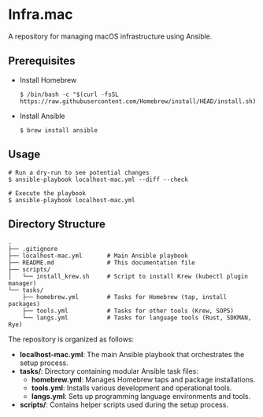 # Infra.mac

A repository for managing macOS infrastructure using Ansible.

## Prerequisites

- Install Homebrew
  ```shell
  $ /bin/bash -c "$(curl -fsSL https://raw.githubusercontent.com/Homebrew/install/HEAD/install.sh)"
  ```

- Install Ansible
  ```shell
  $ brew install ansible
  ```

## Usage

```shell
# Run a dry-run to see potential changes
$ ansible-playbook localhost-mac.yml --diff --check

# Execute the playbook
$ ansible-playbook localhost-mac.yml
```

## Directory Structure

```
.
├── .gitignore
├── localhost-mac.yml       # Main Ansible playbook
├── README.md               # This documentation file
├── scripts/
│   └── install_krew.sh     # Script to install Krew (kubectl plugin manager)
└── tasks/
    ├── homebrew.yml        # Tasks for Homebrew (tap, install packages)
    ├── tools.yml           # Tasks for other tools (Krew, SOPS)
    └── langs.yml           # Tasks for language tools (Rust, SDKMAN, Rye)
```

The repository is organized as follows:

- **localhost-mac.yml**: The main Ansible playbook that orchestrates the setup process.
- **tasks/**: Directory containing modular Ansible task files:
  - **homebrew.yml**: Manages Homebrew taps and package installations.
  - **tools.yml**: Installs various development and operational tools.
  - **langs.yml**: Sets up programming language environments and tools.
- **scripts/**: Contains helper scripts used during the setup process.
